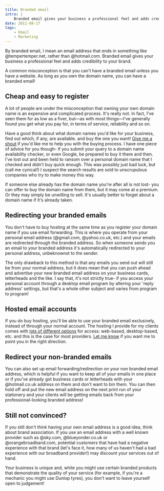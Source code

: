 ```yaml
---
title: Branded email
intro: |
    Branded email gives your business a professional feel and adds credibility to your brand. What is branded email? Read on!
date: 2011-08-17
tags:
    - Email
    - Marketing
---
```


By branded email, I mean an email address that ends in something like @tempertemper.net, rather than @hotmail.com. Branded email gives your business a professional feel and adds credibility to your brand.

A common misconception is that you can't have a branded email unless you have a website. As long as you own the domain name, you can have a branded email!

## Cheap and easy to register

A lot of people are under the misconception that owning your own domain name is an expensive and complicated process. It's really not. In fact, I've seen them for as low as a fiver, but—as with most things—I've generally found you get what you pay for, in terms of service, reliability and so on.

Have a good think about what domain names you'd like for your business, find out which, if any, are available. and buy the one you want! [Give me a shout](http://tempertemper.net/contact) if you'd like me to help you with the buying process. I have one piece of advice for you though- if you submit your query to a domain name availability checker, or even Google, be prepared to buy it there and then. I've lost out and been held to ransom over a personal domain name that I checked and didn't buy quick enough. This was possibly just bad luck, but (call me cynical!) I suspect the search results are sold to unscrupulous companies who try to make money this way.

If someone else already has the domain name you're after all is not lost- you can offer to buy the domain name from them, but it may come at a premium. Or they may simply be unwilling to sell. It's usually better to forget about a domain name if it's already taken.

## Redirecting your branded emails

You don't have to buy hosting at the same time as you register your domain name if you use email forwarding. This is where you operate from your personal email address (@gmail.com, @yahoo.co.uk, etc.) and your emails are redirected through the branded address. So when someone sends you an email to your branded address it's automatically redirected to your personal address, unbeknownst to the sender.

The only drawback to this method is that any emails you send out will still be from your normal address, but it does mean that you can push ahead and advertise your new branded email address on your business cards, letterheads and the like. I say that, it's not strictly true- if you access your personal account through a desktop email program by altering your 'reply address' settings, but that's a whole other subject and varies from program to program!

## Hosted email accounts

If you do buy hosting, you'll be able to use your branded email exclusively, instead of through your normal account. The hosting I provide for my clients comes with [lots of different options](http://tempertemper.net/blog/the-types-of-email) for access: web-based, desktop-based, etc. and this is the case for most providers. [Let me know](http://tempertemper.net/contact) if you want me to point you in the right direction.

## Redirect your non-branded emails

You can also set up email forwarding/redirection on your non branded email address, which is helpful if you want to keep all of your emails in one place or if you've already got business cards or letterheads with your @hotmail.co.uk address on them and don't want to bin them. You can then hold off and put the new email address on the next print run of your stationery and your clients will be getting emails back from your professional-looking branded address!

## Still not convinced?

If you still don't think having your own email address is a good idea, think about brand association. If you use an email address with a well known provider such as @sky.com, @blueyonder.co.uk or @orangebroadband.com, potential customers that have had a negative experience with that brand (let's face it, how many of us haven't had a bad experience with our broadband provider!) may discount your services out of hand.

Your business is unique and, while you might use certain branded products that demonstrate the quality of your service (for example, if you're a mechanic you might use Dunlop tyres), you don't want to leave yourself open to judgement!
